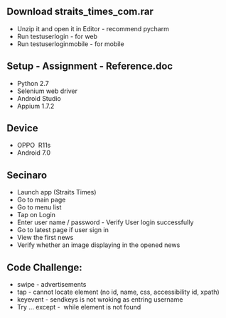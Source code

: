 ## Download straits_times_com.rar
- Unzip it and open it in Editor - recommend pycharm
- Run testuserlogin - for web
- Run testuserloginmobile - for mobile

## Setup - Assignment - Reference.doc
- Python 2.7
- Selenium web driver
- Android Studio
- Appium 1.7.2
## Device
- OPPO  R11s 
- Android 7.0

## Secinaro
- Launch app (Straits Times)
- Go to main page
- Go to menu list
- Tap on Login  
- Enter user name / password - Verify User login successfully
- Go to latest page if user sign in 
- View the first news 
- Verify whether an image displaying in the opened news


## Code Challenge:
-  swipe - advertisements
-  tap - cannot locate element (no id, name, css, accessibility id, xpath)
-  keyevent - sendkeys is not wroking as entring username
-  Try ... except -  while element is not found
